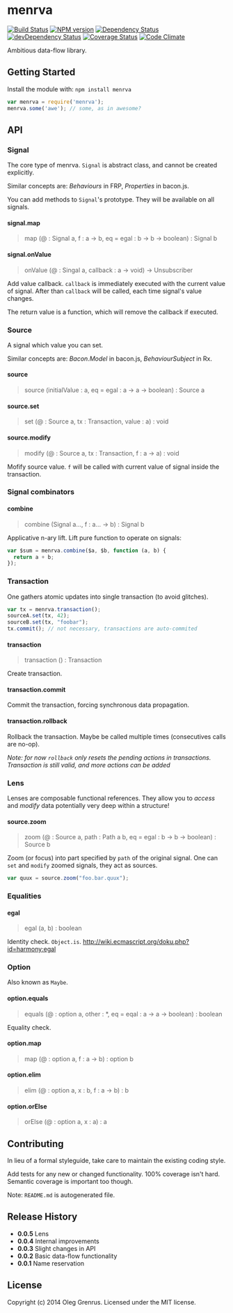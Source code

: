 # menrva

<!-- README.md is autogenerated -->

[![Build Status](https://secure.travis-ci.org/phadej/menrva.svg?branch=master)](http://travis-ci.org/phadej/menrva)
[![NPM version](http://img.shields.io/npm/v/menrva.svg)](https://www.npmjs.org/package/menrva)
[![Dependency Status](https://david-dm.org/phadej/menrva.svg)](https://david-dm.org/phadej/menrva)
[![devDependency Status](https://david-dm.org/phadej/menrva/dev-status.svg)](https://david-dm.org/phadej/menrva#info=devDependencies)
[![Coverage Status](https://img.shields.io/coveralls/phadej/menrva.svg)](https://coveralls.io/r/phadej/menrva?branch=master)
[![Code Climate](http://img.shields.io/codeclimate/github/phadej/menrva.svg)](https://codeclimate.com/github/phadej/menrva)

Ambitious data-flow library.

## Getting Started
Install the module with: `npm install menrva`

```js
var menrva = require('menrva');
menrva.some('awe'); // some, as in awesome?
```

## API


### Signal

The core type of menrva. `Signal` is abstract class, and cannot be created explicitly.

Similar concepts are: *Behaviours* in FRP, *Properties* in bacon.js.

You can add methods to `Signal`'s prototype. They will be available on all signals.


#### signal.map

> map (@ : Signal a, f : a -> b, eq = egal : b -> b -> boolean) : Signal b


#### signal.onValue

> onValue (@ : Singal a, callback : a -> void) -> Unsubscriber

Add value callback. `callback` is immediately executed with the current value of signal.
After than `callback` will be called, each time signal's value changes.

The return value is a function, which will remove the callback if executed.


### Source

A signal which value you can set.

Similar concepts are: *Bacon.Model* in bacon.js, *BehaviourSubject* in Rx.


#### source

> source (initialValue : a, eq = egal : a -> a -> boolean) : Source a


#### source.set

> set (@ : Source a, tx : Transaction, value : a) : void


#### source.modify

> modify (@ : Source a, tx : Transaction, f : a -> a) : void

Mofify source value. `f` will be called with current value of signal inside the transaction.


### Signal combinators


#### combine

> combine (Signal a..., f : a... -> b) : Signal b

Applicative n-ary lift. Lift pure function to operate on signals:
```js
var $sum = menrva.combine($a, $b, function (a, b) {
  return a + b;
});
```



### Transaction

One gathers atomic updates into single transaction (to avoid glitches).

```js
var tx = menrva.transaction();
sourceA.set(tx, 42);
sourceB.set(tx, "foobar");
tx.commit(); // not necessary, transactions are auto-commited
```


#### transaction

> transaction () : Transaction

Create transaction.


#### transaction.commit

Commit the transaction, forcing synchronous data propagation.


#### transaction.rollback

Rollback the transaction. Maybe be called multiple times (consecutives calls are no-op).

*Note: for now `rollback` only resets the pending actions in transactions. Transaction is still valid, and more actions can be added*



### Lens

Lenses are composable functional references.
They allow you to *access* and *modify* data potentially very deep within a structure!


#### source.zoom

> zoom (@ : Source a, path : Path a b, eq = egal : b -> b -> boolean) : Source b

Zoom (or focus) into part specified by `path` of the original signal.
One can `set` and `modify` zoomed signals, they act as sources.

```js
var quux = source.zoom("foo.bar.quux");
```



### Equalities

#### egal

> egal (a, b) : boolean

Identity check. `Object.is`. http://wiki.ecmascript.org/doku.php?id=harmony:egal



### Option

Also known as `Maybe`.


#### option.equals

> equals (@ : option a, other : *, eq = eqal : a -> a -> boolean) : boolean

Equality check.


#### option.map

> map (@ : option a, f : a -> b) : option b


#### option.elim

> elim (@ : option a, x : b, f : a -> b) : b



#### option.orElse

> orElse (@ : option a, x : a) : a



## Contributing


In lieu of a formal styleguide, take care to maintain the existing coding style.

Add tests for any new or changed functionality. 100% coverage isn't hard. Semantic coverage is important too though.

Note: `README.md` is autogenerated file.

## Release History


- **0.0.5** Lens
- **0.0.4** Internal improvements
- **0.0.3** Slight changes in API
- **0.0.2** Basic data-flow functionality
- **0.0.1** Name reservation

## License

Copyright (c) 2014 Oleg Grenrus.
Licensed under the MIT license.
